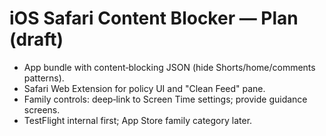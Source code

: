 <!-- status: stub; target: 150+ words -->
<!-- status: stub; target: 150+ words -->

# iOS Safari Content Blocker — Plan (draft)

- App bundle with content‑blocking JSON (hide Shorts/home/comments patterns).  
- Safari Web Extension for policy UI and "Clean Feed" pane.  
- Family controls: deep‑link to Screen Time settings; provide guidance screens.  
- TestFlight internal first; App Store family category later.



